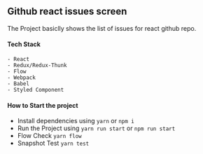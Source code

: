 ## Github react issues screen

The Project basiclly shows the list of issues for react github repo.

#### Tech Stack

    - React
    - Redux/Redux-Thunk
    - Flow
    - Webpack
    - Babel
    - Styled Component

#### How to Start the project

- Install dependencies using `yarn` or `npm i`
- Run the Project using `yarn run start` or `npm run start`
- Flow Check `yarn flow`
- Snapshot Test `yarn test`
